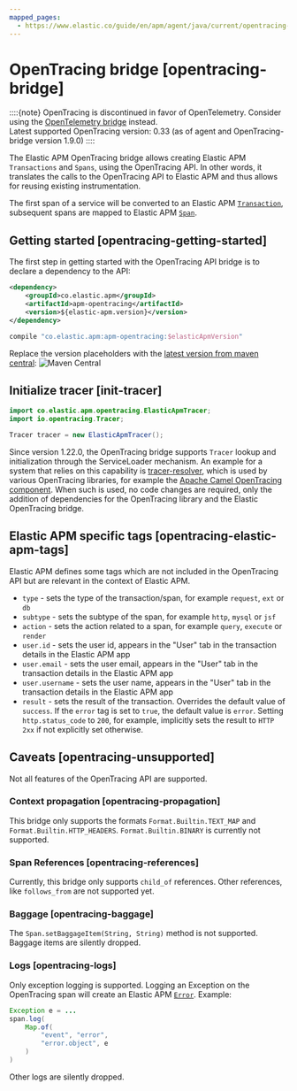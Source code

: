 ```yaml
---
mapped_pages:
  - https://www.elastic.co/guide/en/apm/agent/java/current/opentracing-bridge.html
---
```


# OpenTracing bridge [opentracing-bridge]

::::{note}
OpenTracing is discontinued in favor of OpenTelemetry. Consider using the [OpenTelemetry bridge](/reference/opentelemetry-bridge.md) instead.<br> Latest supported OpenTracing version: 0.33 (as of agent and OpenTracing-bridge version 1.9.0)
::::


The Elastic APM OpenTracing bridge allows creating Elastic APM `Transactions` and `Spans`, using the OpenTracing API. In other words, it translates the calls to the OpenTracing API to Elastic APM and thus allows for reusing existing instrumentation.

The first span of a service will be converted to an Elastic APM [`Transaction`](docs-content://solutions/observability/apm/transactions.md), subsequent spans are mapped to Elastic APM [`Span`](docs-content://solutions/observability/apm/spans.md).


## Getting started [opentracing-getting-started]

The first step in getting started with the OpenTracing API bridge is to declare a dependency to the API:

```xml
<dependency>
    <groupId>co.elastic.apm</groupId>
    <artifactId>apm-opentracing</artifactId>
    <version>${elastic-apm.version}</version>
</dependency>
```

```groovy
compile "co.elastic.apm:apm-opentracing:$elasticApmVersion"
```

Replace the version placeholders with the [latest version from maven central](https://mvnrepository.com/artifact/co.elastic.apm/apm-opentracing/latest): ![Maven Central](https://img.shields.io/maven-central/v/co.elastic.apm/apm-opentracing.svg "")


## Initialize tracer [init-tracer]

```java
import co.elastic.apm.opentracing.ElasticApmTracer;
import io.opentracing.Tracer;

Tracer tracer = new ElasticApmTracer();
```

Since version 1.22.0, the OpenTracing bridge supports `Tracer` lookup and initialization through the ServiceLoader mechanism. An example for a system that relies on this capability is [tracer-resolver](https://github.com/opentracing-contrib/java-tracerresolver), which is used by various OpenTracing libraries, for example the [Apache Camel OpenTracing component](https://camel.apache.org/components/3.7.x/others/opentracing.md). When such is used, no code changes are required, only the addition of dependencies for the OpenTracing library and the Elastic OpenTracing bridge.


## Elastic APM specific tags [opentracing-elastic-apm-tags]

Elastic APM defines some tags which are not included in the OpenTracing API but are relevant in the context of Elastic APM.

* `type` - sets the type of the transaction/span, for example `request`, `ext` or `db`
* `subtype` - sets the subtype of the span, for example `http`, `mysql` or `jsf`
* `action` - sets the action related to a span, for example `query`, `execute` or `render`
* `user.id` - sets the user id, appears in the "User" tab in the transaction details in the Elastic APM app
* `user.email` - sets the user email, appears in the "User" tab in the transaction details in the Elastic APM app
* `user.username` - sets the user name, appears in the "User" tab in the transaction details in the Elastic APM app
* `result` - sets the result of the transaction. Overrides the default value of `success`. If the `error` tag is set to `true`, the default value is `error`. Setting `http.status_code` to `200`, for example, implicitly sets the result to `HTTP 2xx` if not explicitly set otherwise.


## Caveats [opentracing-unsupported]

Not all features of the OpenTracing API are supported.


### Context propagation [opentracing-propagation]

This bridge only supports the formats `Format.Builtin.TEXT_MAP` and `Format.Builtin.HTTP_HEADERS`. `Format.Builtin.BINARY` is currently not supported.


### Span References [opentracing-references]

Currently, this bridge only supports `child_of` references. Other references, like `follows_from` are not supported yet.


### Baggage [opentracing-baggage]

The `Span.setBaggageItem(String, String)` method is not supported. Baggage items are silently dropped.


### Logs [opentracing-logs]

Only exception logging is supported. Logging an Exception on the OpenTracing span will create an Elastic APM [`Error`](docs-content://solutions/observability/apm/errors.md). Example:

```java
Exception e = ...
span.log(
    Map.of(
        "event", "error",
        "error.object", e
    )
)
```

Other logs are silently dropped.

